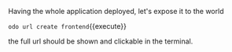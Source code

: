 Having the whole application deployed, let's expose it to the world

`odo url create frontend`{{execute}}

the full url should be shown and clickable in the terminal.
